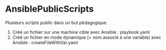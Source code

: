 # AnsiblePublicScripts

Plusieurs scripts public dans un but pédagogique.


1) Créé un fichier sur une machine cible avec Ansible : playbook.yaml
2) Créé un fichier en mode dynamique (= nom associé à une variable) avec Ansible : createFileWithVar.yaml
